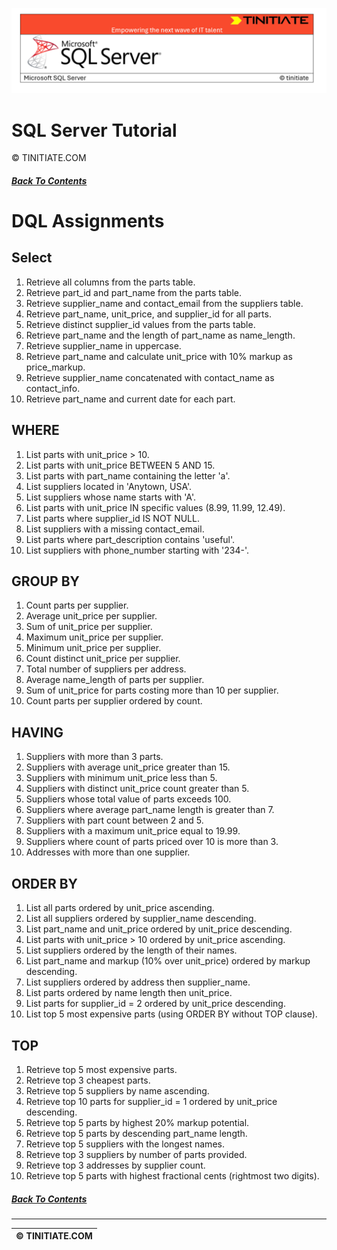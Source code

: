 ![SQL Server Tinitiate Image](../../../sqlserver-sql/sqlserver.png)

# SQL Server Tutorial
&copy; TINITIATE.COM

##### [Back To Contents](./README.md)

# DQL Assignments

## Select
1. Retrieve all columns from the parts table.
2. Retrieve part_id and part_name from the parts table.
3. Retrieve supplier_name and contact_email from the suppliers table.
4. Retrieve part_name, unit_price, and supplier_id for all parts.
5. Retrieve distinct supplier_id values from the parts table.
6. Retrieve part_name and the length of part_name as name_length.
7. Retrieve supplier_name in uppercase.
8. Retrieve part_name and calculate unit_price with 10% markup as price_markup.
9. Retrieve supplier_name concatenated with contact_name as contact_info.
10. Retrieve part_name and current date for each part.

## WHERE
1. List parts with unit_price > 10.
2. List parts with unit_price BETWEEN 5 AND 15.
3. List parts with part_name containing the letter 'a'.
4. List suppliers located in 'Anytown, USA'.
5. List suppliers whose name starts with 'A'.
6. List parts with unit_price IN specific values (8.99, 11.99, 12.49).
7. List parts where supplier_id IS NOT NULL.
8. List suppliers with a missing contact_email.
9. List parts where part_description contains 'useful'.
10. List suppliers with phone_number starting with '234-'.

## GROUP BY
1. Count parts per supplier.
2. Average unit_price per supplier.
3. Sum of unit_price per supplier.
4. Maximum unit_price per supplier.
5. Minimum unit_price per supplier.
6. Count distinct unit_price per supplier.
7. Total number of suppliers per address.
8. Average name_length of parts per supplier.
9. Sum of unit_price for parts costing more than 10 per supplier.
10. Count parts per supplier ordered by count.

## HAVING
1. Suppliers with more than 3 parts.
2. Suppliers with average unit_price greater than 15.
3. Suppliers with minimum unit_price less than 5.
4. Suppliers with distinct unit_price count greater than 5.
5. Suppliers whose total value of parts exceeds 100.
6. Suppliers where average part_name length is greater than 7.
7. Suppliers with part count between 2 and 5.
8. Suppliers with a maximum unit_price equal to 19.99.
9. Suppliers where count of parts priced over 10 is more than 3.
10. Addresses with more than one supplier.

## ORDER BY
1. List all parts ordered by unit_price ascending.
2. List all suppliers ordered by supplier_name descending.
3. List part_name and unit_price ordered by unit_price descending.
4. List parts with unit_price > 10 ordered by unit_price ascending.
5. List suppliers ordered by the length of their names.
6. List part_name and markup (10% over unit_price) ordered by markup descending.
7. List suppliers ordered by address then supplier_name.
8. List parts ordered by name length then unit_price.
9. List parts for supplier_id = 2 ordered by unit_price descending.
10. List top 5 most expensive parts (using ORDER BY without TOP clause).

## TOP
1. Retrieve top 5 most expensive parts.
2. Retrieve top 3 cheapest parts.
3. Retrieve top 5 suppliers by name ascending.
4. Retrieve top 10 parts for supplier_id = 1 ordered by unit_price descending.
5. Retrieve top 5 parts by highest 20% markup potential.
6. Retrieve top 5 parts by descending part_name length.
7. Retrieve top 5 suppliers with the longest names.
8. Retrieve top 3 suppliers by number of parts provided.
9. Retrieve top 3 addresses by supplier count.
10. Retrieve top 5 parts with highest fractional cents (rightmost two digits).

##### [Back To Contents](./README.md)
***
| &copy; TINITIATE.COM |
|----------------------|
